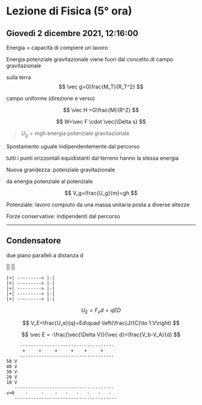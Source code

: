 # Lezione di Fisica (5° ora)
## Giovedì 2 dicembre 2021, 12:16:00

Energia = capacità di compiere un lavoro


Energia potenziale gravitazionale
viene fuori dal concetto di campo gravitazionale

sulla terra
$$
\vec g=G\frac{M_T}{R_T^2}
$$

campo uniforme (direzione e verso)


$$
\vec H =G\frac{M}{R^2}
$$



$$
W=\vec F \cdot \vec{\Delta s}
$$

> $U_g=mgh$
> energia potenziale gravitazionale


Spostamento uguale indipendentemente dal percorso


tutti i punti orizzontali equidistanti dal terreno hanno la stessa energia


Nuova grandezza: potenziale gravitazionale


da energia potenziale al potenziale


$$
V_g=\frac{U_g}{m}=gh
$$


Potenziale: lavoro compiuto da una massa unitaria posta a diverse altezze



Forze conservative: indipendenti dal percorso

---

## Condensatore

due piano paralleli a distanza d



||   || 




	|+| ---------> |-|
	|+| ---------> |-|
	|+| ---------> |-|
	|+| ---------> |-|
	|+| ---------> |-|



$$
U_E=F_ed=qED
$$


$$
V_E=\frac{U_e}{q}=Ed\quad \left(\frac{J}{C}\to 1 V\right)
$$


$$
\vec E = -\frac{\vec{\Delta V}}{\vec d}=\frac{V_b-V_A}{d}
$$


		 -----------------------------------
	      +     +     +     +    +     +
		 -----------------------------------
	50 V
	40 V
	30 V
	20 V 
	10 V
	   -------------------------------------
	v=0	   -     -    -   -   -   -   -   -  
	   --------------------------------------

<!--stackedit_data:
eyJoaXN0b3J5IjpbLTI1NDg5MDQ4NywxMDMwMDE5NzM5LC0xNT
MxNTc1NjQwLC01NTUwNDU0MjIsLTEyMjA3MTM0ODddfQ==
-->